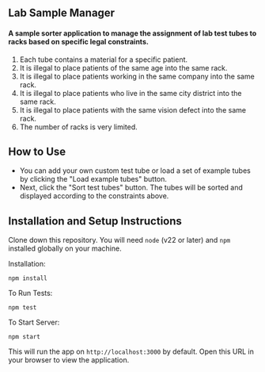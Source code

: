 ## Lab Sample Manager

#### A sample sorter application to manage the assignment of lab test tubes to racks based on specific legal constraints.

1. Each tube contains a material for a specific patient.
2. It is illegal to place patients of the same age into the same rack.
3. It is illegal to place patients working in the same company into the same rack.
4. It is illegal to place patients who live in the same city district into the same rack.
5. It is illegal to place patients with the same vision defect into the same rack.
6. The number of racks is very limited.

## How to Use
* You can add your own custom test tube or load a set of example tubes by clicking the "Load example tubes" button.
* Next, click the "Sort test tubes" button. The tubes will be sorted and displayed according to the constraints above.

## Installation and Setup Instructions

Clone down this repository. You will need `node` (v22 or later) and `npm` installed globally on your machine.

Installation:

`npm install`

To Run Tests:

`npm test`

To Start Server:

`npm start`

This will run the app on `http://localhost:3000` by default. Open this URL in your browser to view the application.
